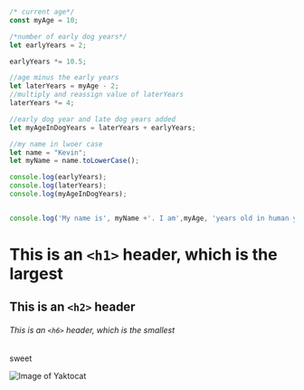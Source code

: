 ``` javascript

/* current age*/
const myAge = 10;

/*number of early dog years*/
let earlyYears = 2;

earlyYears *= 10.5;

//age minus the early years
let laterYears = myAge - 2;
//multiply and reassign value of laterYears
laterYears *= 4;

//early dog year and late dog years added
let myAgeInDogYears = laterYears + earlyYears;

//my name in lwoer case
let name = "Kevin";
let myName = name.toLowerCase();

console.log(earlyYears);
console.log(laterYears);
console.log(myAgeInDogYears);


console.log('My name is', myName +'. I am',myAge, 'years old in human years which is', myAgeInDogYears, 'years old in dog years');


```
# This is an `<h1>` header, which is the largest

## This is an `<h2>` header

###### This is an `<h6>` header, which is the smallest

sweet


![Image of Yaktocat](https://octodex.github.com/images/yaktocat.png)
